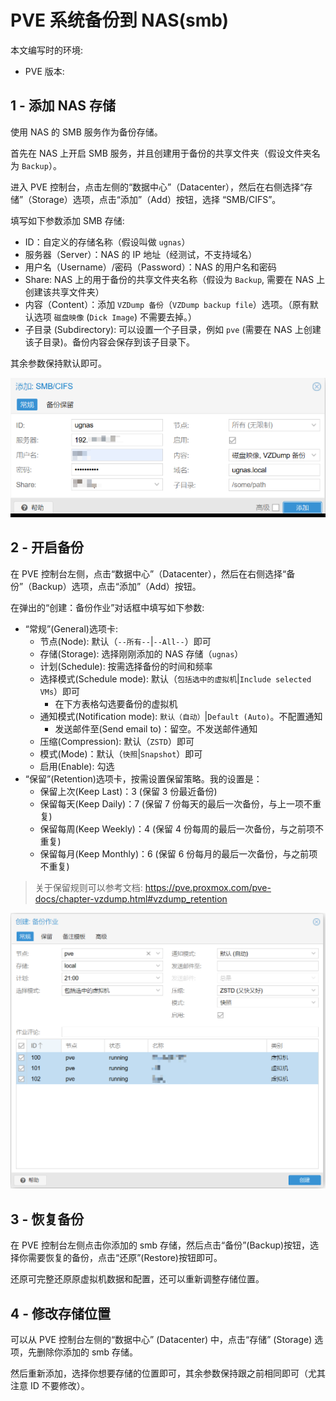 # PVE 系统备份到 NAS(smb)

本文编写时的环境:

* PVE 版本:

## 1 - 添加 NAS 存储

使用 NAS 的 SMB 服务作为备份存储。

首先在 NAS 上开启 SMB 服务，并且创建用于备份的共享文件夹（假设文件夹名为 `Backup`）。

进入 PVE 控制台，点击左侧的“数据中心”（Datacenter），然后在右侧选择“存储”（Storage）选项，点击“添加”（Add）按钮，选择 “SMB/CIFS”。

填写如下参数添加 SMB 存储:

* ID：自定义的存储名称（假设叫做 `ugnas`）
* 服务器（Server）：NAS 的 IP 地址（经测试，不支持域名）
* 用户名（Username）/密码（Password）：NAS 的用户名和密码
* Share: NAS 上的用于备份的共享文件夹名称（假设为 `Backup`, 需要在 NAS 上创建该共享文件夹）
* 内容（Content）：添加 `VZDump 备份`（`VZDump backup file`）选项。（原有默认选项 `磁盘映像` (`Dick Image`) 不需要去掉。）
* 子目录 (Subdirectory): 可以设置一个子目录，例如 `pve` (需要在 NAS 上创建该子目录)。备份内容会保存到该子目录下。

其余参数保持默认即可。

![添加存储](./.assets/pve-添加nas存储.png)

## 2 - 开启备份

在 PVE 控制台左侧，点击“数据中心”（Datacenter），然后在右侧选择“备份”（Backup）选项，点击“添加”（Add）按钮。

在弹出的“创建：备份作业”对话框中填写如下参数:

* “常规”(General)选项卡:
  * 节点(Node): 默认（`--所有--`|`--All--`）即可
  * 存储(Storage): 选择刚刚添加的 NAS 存储（`ugnas`）
  * 计划(Schedule): 按需选择备份的时间和频率
  * 选择模式(Schedule mode): 默认（`包括选中的虚拟机`|`Include selected VMs`）即可
    * 在下方表格勾选要备份的虚拟机
  * 通知模式(Notification mode): `默认（自动）`|`Default (Auto)`。不配置通知
    * 发送邮件至(Send email to)：留空。不发送邮件通知
  * 压缩(Compression): 默认（`ZSTD`）即可
  * 模式(Mode)：默认（`快照`|`Snapshot`）即可
  * 启用(Enable): 勾选
* “保留”(Retention)选项卡，按需设置保留策略。我的设置是：
  * 保留上次(Keep Last)：3 (保留 3 份最近备份)
  * 保留每天(Keep Daily)：7 (保留 7 份每天的最后一次备份，与上一项不重复)
  * 保留每周(Keep Weekly)：4 (保留 4 份每周的最后一次备份，与之前项不重复)
  * 保留每月(Keep Monthly)：6 (保留 6 份每月的最后一次备份，与之前项不重复)

> 关于保留规则可以参考文档: <https://pve.proxmox.com/pve-docs/chapter-vzdump.html#vzdump_retention>

![创建备份作业](./.assets/pve-创建备份作业.png)

## 3 - 恢复备份

在 PVE 控制台左侧点击你添加的 smb 存储，然后点击“备份”(Backup)按钮，选择你需要恢复的备份，点击“还原”(Restore)按钮即可。

还原可完整还原原虚拟机数据和配置，还可以重新调整存储位置。

## 4 - 修改存储位置

可以从 PVE 控制台左侧的“数据中心” (Datacenter) 中，点击“存储” (Storage) 选项，先删除你添加的 smb 存储。

然后重新添加，选择你想要存储的位置即可，其余参数保持跟之前相同即可（尤其注意 ID 不要修改）。
